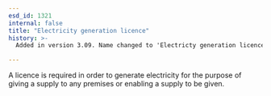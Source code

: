 ```yaml
---
esd_id: 1321
internal: false
title: "Electricity generation licence"
history: >-
  Added in version 3.09. Name changed to 'Electricty generation licence' in version 4.00.

---
```


A licence is required in order to generate electricity for the purpose of giving a supply to any premises or enabling a supply to be given.

